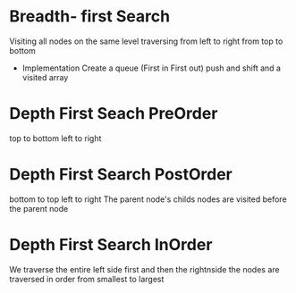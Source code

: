 # Breadth- first Search

Visiting all nodes on the same level 
traversing from left to right from top to bottom

* Implementation
Create a queue (First in First out) push and shift 
and a visited array 


# Depth First Seach PreOrder 

top to bottom left to right 


# Depth First Search PostOrder 

bottom to top left to right 
The parent node's childs nodes are visited before the parent node

# Depth First Search InOrder 

We traverse the entire left side first and then the rightnside
the nodes are traversed in order from smallest to largest 

